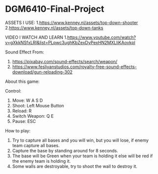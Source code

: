 # DGM6410-Final-Project

ASSETS I USE:
1.https://www.kenney.nl/assets/top-down-shooter
2.https://www.kenney.nl/assets/top-down-tanks

VIDEO I WATCH AND LEARN
1.https://www.youtube.com/watch?v=gXkkNSfxLRI&list=PLpwc3ughKbZexDyPexHN2MXLliKAovkpl

Sound Effect From:
1. https://pixabay.com/sound-effects/search/weapon/
2. https://www.fesliyanstudios.com/royalty-free-sound-effects-download/gun-reloading-302

About this game:

Control:
1. Move: W A S D
2. Shoot: Left Mouse Button
3. Reload: R
4. Switch Weapon: Q E
5. Pause: ESC

How to play:
1. Try to capture all bases and you will win, but you will lose, if enemy team capture all bases.
2. Capture the base by standing around for 8 seconds.
3. The base will be Green when your team is holding it else will be red if the enemy team is holding it.
4. Some walls are destroyable, try to shoot the wall to destroy it.
